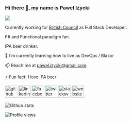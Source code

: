 ### Hi there 👋, my name is Paweł Iżycki
![](https://pbs.twimg.com/profile_banners/2347556420/1491765029/1500x500)

Currently working for [British Council](http://learnenglish.britishcouncil.org/) as Full Stack Developer.

F# and Functional paradigm fan.

IPA beer drinker.

🌱 I’m currently learning how to live as DevOps / Blazor 

📫 Reach me at pawel.izycki@gmail.com

⚡ Fun fact: I love IPA beer 

[<img src='https://cdn.jsdelivr.net/npm/simple-icons@3.0.1/icons/github.svg' alt='github' height='40'>](https://github.com/pizycki)  [<img src='https://cdn.jsdelivr.net/npm/simple-icons@3.0.1/icons/linkedin.svg' alt='linkedin' height='40'>](https://www.linkedin.com/in/paweł-iżycki-5771a497/)  [<img src='https://cdn.jsdelivr.net/npm/simple-icons@3.0.1/icons/facebook.svg' alt='facebook' height='40'>](https://www.facebook.com/pizycki)  [<img src='https://cdn.jsdelivr.net/npm/simple-icons@3.0.1/icons/twitter.svg' alt='twitter' height='40'>](https://twitter.com/pizycki)  [<img src='https://cdn.jsdelivr.net/npm/simple-icons@3.0.1/icons/stackoverflow.svg' alt='stackoverflow' height='40'>](pizycki)  [<img src='https://cdn.jsdelivr.net/npm/simple-icons@3.0.1/icons/icloud.svg' alt='website' height='40'>](izzydev.net)  

![Github stats](https://github-readme-stats.vercel.app/api?username=pizycki&show_icons=true)

![Profile views](https://gpvc.arturio.dev/pizycki)  
